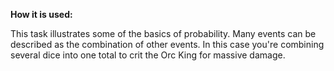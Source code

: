 **How it is used:**

This task illustrates some of the basics of probability.
Many events can be described as the combination of other events.
In this case you're combining several dice into one total to crit the Orc King for massive damage.
